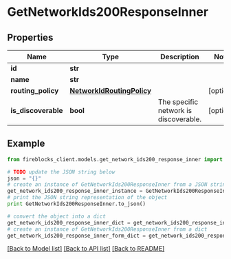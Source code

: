 # GetNetworkIds200ResponseInner


## Properties
Name | Type | Description | Notes
------------ | ------------- | ------------- | -------------
**id** | **str** |  | 
**name** | **str** |  | 
**routing_policy** | [**NetworkIdRoutingPolicy**](NetworkIdRoutingPolicy.md) |  | [optional] 
**is_discoverable** | **bool** | The specific network is discoverable. | [optional] 

## Example

```python
from fireblocks_client.models.get_network_ids200_response_inner import GetNetworkIds200ResponseInner

# TODO update the JSON string below
json = "{}"
# create an instance of GetNetworkIds200ResponseInner from a JSON string
get_network_ids200_response_inner_instance = GetNetworkIds200ResponseInner.from_json(json)
# print the JSON string representation of the object
print GetNetworkIds200ResponseInner.to_json()

# convert the object into a dict
get_network_ids200_response_inner_dict = get_network_ids200_response_inner_instance.to_dict()
# create an instance of GetNetworkIds200ResponseInner from a dict
get_network_ids200_response_inner_form_dict = get_network_ids200_response_inner.from_dict(get_network_ids200_response_inner_dict)
```
[[Back to Model list]](../README.md#documentation-for-models) [[Back to API list]](../README.md#documentation-for-api-endpoints) [[Back to README]](../README.md)


